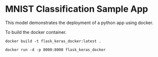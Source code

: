 # MNIST Classification Sample App
This model demonstrates the deployment of a python app using docker. 

To build the docker container.

```
docker build -t flask_keras_docker:latest .

docker run -d -p 8000:8000 flask_keras_docker
```

